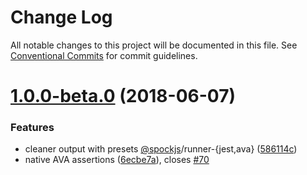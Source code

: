 # Change Log

All notable changes to this project will be documented in this file.
See [Conventional Commits](https://conventionalcommits.org) for commit guidelines.

<a name="1.0.0-beta.0"></a>
# [1.0.0-beta.0](https://github.com/spockjs/spockjs/compare/v0.6.0...v1.0.0-beta.0) (2018-06-07)


### Features

* cleaner output with presets [@spockjs](https://github.com/spockjs)/runner-{jest,ava} ([586114c](https://github.com/spockjs/spockjs/commit/586114c))
* native AVA assertions ([6ecbe7a](https://github.com/spockjs/spockjs/commit/6ecbe7a)), closes [#70](https://github.com/spockjs/spockjs/issues/70)
